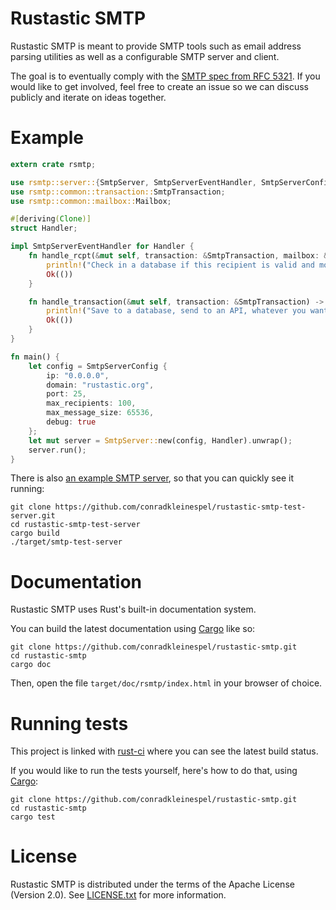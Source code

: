 # Rustastic SMTP

Rustastic SMTP is meant to provide SMTP tools such as email address parsing
utilities as well as a configurable SMTP server and client.

The goal is to eventually comply with the
[SMTP spec from RFC 5321](http://tools.ietf.org/html/rfc5321).
If you would like to get involved, feel free to create an issue so we can discuss publicly and
iterate on ideas together.

# Example

```rust
extern crate rsmtp;

use rsmtp::server::{SmtpServer, SmtpServerEventHandler, SmtpServerConfig};
use rsmtp::common::transaction::SmtpTransaction;
use rsmtp::common::mailbox::Mailbox;

#[deriving(Clone)]
struct Handler;

impl SmtpServerEventHandler for Handler {
    fn handle_rcpt(&mut self, transaction: &SmtpTransaction, mailbox: &Mailbox) -> Result<(), ()> {
        println!("Check in a database if this recipient is valid and more if you want.");
        Ok(())
    }

    fn handle_transaction(&mut self, transaction: &SmtpTransaction) -> Result<(), ()> {
        println!("Save to a database, send to an API, whatever you want :-)");
        Ok(())
    }
}

fn main() {
    let config = SmtpServerConfig {
        ip: "0.0.0.0",
        domain: "rustastic.org",
        port: 25,
        max_recipients: 100,
        max_message_size: 65536,
        debug: true
    };
    let mut server = SmtpServer::new(config, Handler).unwrap();
    server.run();
}
```

There is also
[an example SMTP server](https://github.com/conradkleinespel/rustastic-smtp-test-server), so that
you can quickly see it running:
```shell
git clone https://github.com/conradkleinespel/rustastic-smtp-test-server.git
cd rustastic-smtp-test-server
cargo build
./target/smtp-test-server
```

# Documentation

Rustastic SMTP uses Rust's built-in documentation system.

You can build the latest documentation using [Cargo](http://crates.io/) like so:

```shell
git clone https://github.com/conradkleinespel/rustastic-smtp.git
cd rustastic-smtp
cargo doc
```

Then, open the file `target/doc/rsmtp/index.html` in your browser of choice.

# Running tests

This project is linked with [rust-ci](http://rust-ci.org/conradkleinespel/rustastic-smtp) where
you can see the latest build status.

If you would like to run the tests yourself, here's how to do that, using
[Cargo](http://crates.io/):

```shell
git clone https://github.com/conradkleinespel/rustastic-smtp.git
cd rustastic-smtp
cargo test
```

# License

Rustastic SMTP is distributed under the terms of the Apache License (Version 2.0).
See [LICENSE.txt](LICENSE.txt) for more information.
